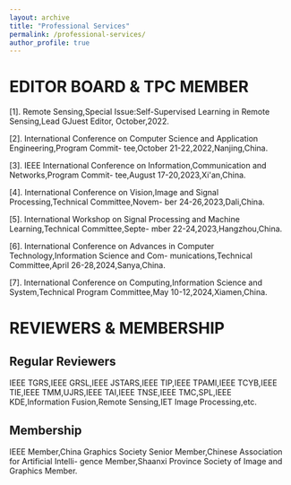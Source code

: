```yaml
---
layout: archive
title: "Professional Services"
permalink: /professional-services/
author_profile: true
---
```



 



EDITOR BOARD & TPC MEMBER  
======  
  
[1]. Remote Sensing,Special Issue:Self-Supervised Learning in Remote Sensing,Lead GJuest Editor, October,2022.<br>
  
[2]. International Conference on Computer Science and Application Engineering,Program Commit- tee,October 21-22,2022,Nanjing,China.<br>
  
[3]. IEEE International Conference on Information,Communication and Networks,Program Commit- tee,August 17-20,2023,Xi'an,China.<br>
  
[4]. International Conference on Vision,Image and Signal Processing,Technical Committee,Novem- ber 24-26,2023,Dali,China.<br>
  
[5]. International Workshop on Signal Processing and Machine Learning,Technical Committee,Septe- mber 22-24,2023,Hangzhou,China.<br>
  
[6]. International Conference on Advances in Computer Technology,Information Science and Com- munications,Technical Committee,April 26-28,2024,Sanya,China.<br>
  
[7]. International Conference on Computing,Information Science and System,Technical Program Committee,May 10-12,2024,Xiamen,China.<br>
  


REVIEWERS & MEMBERSHIP  
======  
  
Regular Reviewers  
------  
  
IEEE TGRS,IEEE GRSL,IEEE JSTARS,IEEE TIP,IEEE TPAMI,IEEE TCYB,IEEE TIE,IEEE TMM,UJRS,IEEE TAI,IEEE TNSE,IEEE TMC,SPL,IEEE KDE,Information Fusion,Remote Sensing,IET Image Processing,etc.  
  
Membership  
------  
  
IEEE Member,China Graphics Society Senior Member,Chinese Association for Artificial Intelli- gence Member,Shaanxi Province Society of Image and Graphics Member.  
